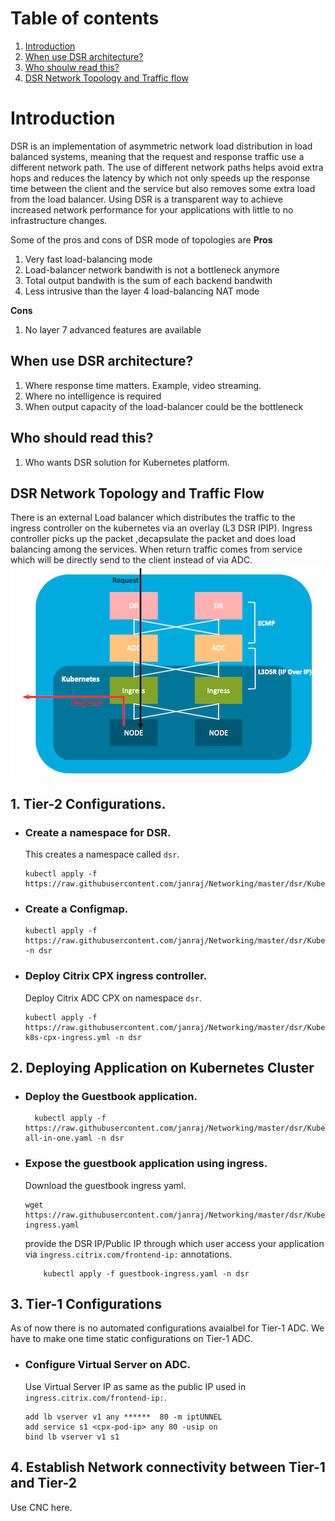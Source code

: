 # Table of contents
1. [Introduction](#introduction)
2. [When use DSR architecture?](##when_use_dsr_architecture)
3. [Who shoulw read this?](##who_should_read_this)
4. [DSR Network Topology and Traffic flow](##dsr_network_topology_and_traffic_flow)

# **Introduction**
DSR is an implementation of asymmetric network load distribution in load balanced systems, meaning that the request and response traffic use a different network path.
The use of different network paths helps avoid extra hops and reduces the latency by which not only speeds up the response time between the client and the service but also removes some extra load from the load balancer. Using DSR is a transparent way to achieve increased network performance for your applications with little to no infrastructure changes.

Some of the pros and cons of DSR mode of topologies are
**Pros**
1. Very fast load-balancing mode
2. Load-balancer network bandwith is not a bottleneck anymore
3. Total output bandwith is the sum of each backend bandwith
4. Less intrusive than the layer 4 load-balancing NAT mode

**Cons**

1. No layer 7 advanced features are available

## **When use DSR architecture?**

1. Where response time matters. Example, video streaming.
2. Where no intelligence is required
3. When output capacity of the load-balancer could be the bottleneck

## **Who should read this?**

1. Who wants DSR solution for Kubernetes platform.

## **DSR Network Topology and Traffic Flow**

There is an external Load balancer which distributes the traffic to the ingress controller on the kubernetes via an overlay (L3 DSR IPIP). Ingress controller picks up the packet ,decapsulate the packet and does load balancing among the services. When return traffic comes from service which will be directly send to the client instead of via ADC.
![](./images/DSR_Traffic_FLow.png)


## **1. Tier-2 Configurations.**
- ### **Create a namespace  for DSR.**

	This creates a namespace called ```dsr```.

	```
	kubectl apply -f https://raw.githubusercontent.com/janraj/Networking/master/dsr/KubernetesConfig/dsr_namespace.yaml
	```

- ### **Create a Configmap.**

	```
	kubectl apply -f https://raw.githubusercontent.com/janraj/Networking/master/dsr/KubernetesConfig/cpx_config.yaml -n dsr
	```

- ### **Deploy Citrix CPX ingress controller.**

	Deploy Citrix ADC CPX on namespace ```dsr```.
	```
	kubectl apply -f https://raw.githubusercontent.com/janraj/Networking/master/dsr/KubernetesConfig/citrix-k8s-cpx-ingress.yml -n dsr
	```

## **2. Deploying Application on Kubernetes Cluster**

- ### **Deploy the Guestbook application.**

	```
	  kubectl apply -f https://raw.githubusercontent.com/janraj/Networking/master/dsr/KubernetesConfig/guestbook-all-in-one.yaml -n dsr 
	```
- ### **Expose the guestbook application using ingress.**

	Download the guestbook ingress yaml.
	```
	wget https://raw.githubusercontent.com/janraj/Networking/master/dsr/KubernetesConfig/guestbook-ingress.yaml
	```
	provide the DSR IP/Public IP through which user access your application via ```ingress.citrix.com/frontend-ip:``` annotations.
	```
     	kubectl apply -f guestbook-ingress.yaml -n dsr
	```

## **3. Tier-1 Configurations**

   As of now there is no automated configurations avaialbel for Tier-1 ADC. We have to make one time static configurations on Tier-1 ADC.

- ### Configure Virtual Server on ADC.

	Use Virtual Server IP as same as the public IP used in ```ingress.citrix.com/frontend-ip:```. 

	```
	add lb vserver v1 any ******  80 -m iptUNNEL
	add service s1 <cpx-pod-ip> any 80 -usip on
	bind lb vserver v1 s1
	```

## **4. Establish Network connectivity between Tier-1 and Tier-2**
 
Use CNC here.


